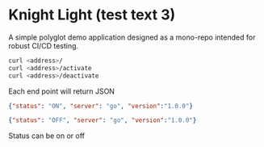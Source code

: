 # Knight Light (test text 3)

A simple polyglot demo application designed as a mono-repo intended for robust CI/CD testing.

```bash
curl <address>/
curl <address>/activate
curl <address>/deactivate
```

Each end point will return JSON

```json
{"status": "ON", "server": "go", "version":"1.0.0"}
```

```json
{"status": "OFF", "server": "go", "version":"1.0.0"}
```

Status can be on or off
